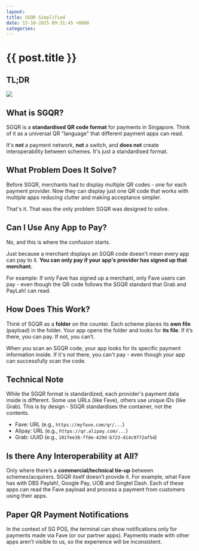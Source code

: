 ```yaml
---
layout: 
title: SGQR Simplified
date: 15-10-2025 09:31:45 +0800
categories: 
---
```


<h1>{{ post.title }}</h1>

## TL;DR
![](../../assets/images/SGQR_101_2025_09_03.png)

## What is SGQR?
SGQR is a **standardised QR code format** for payments in Singapore. Think of it as a universal QR "language" that different payment apps can read.

It's **not** a payment network, **not** a switch, and **does not** create interoperability between schemes. It's just a standardised format.

## What Problem Does It Solve?
Before SGQR, merchants had to display multiple QR codes - one for each payment provider. Now they can display just one QR code that works with multiple apps reducing clutter and making acceptance simpler.

That's it. That was the only problem SGQR was designed to solve.

## Can I Use Any App to Pay?
No, and this is where the confusion starts.

Just because a merchant displays an SGQR code doesn't mean every app can pay to it. **You can only pay if your app's provider has signed up that merchant.**

For example: If only Fave has signed up a merchant, only Fave users can pay - even though the QR code follows the SGQR standard that Grab and PayLah! can read.

## How Does This Work?
Think of SGQR as a **folder** on the counter. Each scheme places its **own file** (payload) in the folder. Your app opens the folder and looks for **its file**. If it’s there, you can pay. If not, you can’t.

When you scan an SGQR code, your app looks for its specific payment information inside. If it's not there, you can't pay - even though your app can successfully scan the code.

## Technical Note
While the SGQR format is standardized, each provider's payment data inside is different. Some use URLs (like Fave), others use unique IDs (like Grab). This is by design - SGQR standardises the container, not the contents.
- Fave: URL (e.g., `https://myfave.com/qr/...`)
- Alipay: URL (e.g., `https://qr.alipay.com/...`)
- Grab: UUID (e.g., `101fee38-ffde-429d-b723-d14c9772af54`)

## Is there Any Interoperability at All?
Only where there’s a **commercial/technical tie-up** between schemes/acquirers. SGQR itself doesn’t provide it. For example, what Fave has with DBS Paylah!, Google Pay, UOB and Singtel Dash. Each of these apps can read the Fave payload and process a payment from customers using their apps.

## Paper QR Payment Notifications
In the context of SG POS, the terminal can show notifications only for payments made via Fave (or our partner apps). Payments made with other apps aren’t visible to us, so the experience will be inconsistent. 
